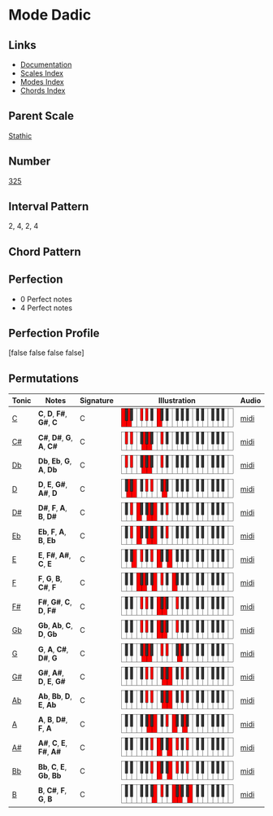 # Mode Dadic

## Links

- [Documentation](README.md)
- [Scales Index](Scales.md)
- [Modes Index](Modes.md)
- [Chords Index](Chords.md)

## Parent Scale

[Stathic](ScaleStathic.md)

## Number

[325](https://ianring.com/musictheory/scales/325)

## Interval Pattern

2, 4, 2, 4

## Chord Pattern



## Perfection

- 0 Perfect notes
- 4 Perfect notes

## Perfection Profile

[false false false false]

## Permutations

| Tonic | Notes | Signature | Illustration | Audio |
|-------|-------|-----------|--------------|-------|
| [C](ModeCNaturalDadic.md) | **C**, **D**, **F#**, **G#**, **C** | C | ![CNaturalDadic](ModeCNaturalDadic.png) | [midi](https://github.com/edipermadi/music/blob/main/docs/ModeCNaturalDadic.mid?raw=true) |
| [C#](ModeCSharpDadic.md) | **C#**, **D#**, **G**, **A**, **C#** | C | ![CSharpDadic](ModeCSharpDadic.png) | [midi](https://github.com/edipermadi/music/blob/main/docs/ModeCSharpDadic.mid?raw=true) |
| [Db](ModeDFlatDadic.md) | **Db**, **Eb**, **G**, **A**, **Db** | C | ![DFlatDadic](ModeDFlatDadic.png) | [midi](https://github.com/edipermadi/music/blob/main/docs/ModeDFlatDadic.mid?raw=true) |
| [D](ModeDNaturalDadic.md) | **D**, **E**, **G#**, **A#**, **D** | C | ![DNaturalDadic](ModeDNaturalDadic.png) | [midi](https://github.com/edipermadi/music/blob/main/docs/ModeDNaturalDadic.mid?raw=true) |
| [D#](ModeDSharpDadic.md) | **D#**, **F**, **A**, **B**, **D#** | C | ![DSharpDadic](ModeDSharpDadic.png) | [midi](https://github.com/edipermadi/music/blob/main/docs/ModeDSharpDadic.mid?raw=true) |
| [Eb](ModeEFlatDadic.md) | **Eb**, **F**, **A**, **B**, **Eb** | C | ![EFlatDadic](ModeEFlatDadic.png) | [midi](https://github.com/edipermadi/music/blob/main/docs/ModeEFlatDadic.mid?raw=true) |
| [E](ModeENaturalDadic.md) | **E**, **F#**, **A#**, **C**, **E** | C | ![ENaturalDadic](ModeENaturalDadic.png) | [midi](https://github.com/edipermadi/music/blob/main/docs/ModeENaturalDadic.mid?raw=true) |
| [F](ModeFNaturalDadic.md) | **F**, **G**, **B**, **C#**, **F** | C | ![FNaturalDadic](ModeFNaturalDadic.png) | [midi](https://github.com/edipermadi/music/blob/main/docs/ModeFNaturalDadic.mid?raw=true) |
| [F#](ModeFSharpDadic.md) | **F#**, **G#**, **C**, **D**, **F#** | C | ![FSharpDadic](ModeFSharpDadic.png) | [midi](https://github.com/edipermadi/music/blob/main/docs/ModeFSharpDadic.mid?raw=true) |
| [Gb](ModeGFlatDadic.md) | **Gb**, **Ab**, **C**, **D**, **Gb** | C | ![GFlatDadic](ModeGFlatDadic.png) | [midi](https://github.com/edipermadi/music/blob/main/docs/ModeGFlatDadic.mid?raw=true) |
| [G](ModeGNaturalDadic.md) | **G**, **A**, **C#**, **D#**, **G** | C | ![GNaturalDadic](ModeGNaturalDadic.png) | [midi](https://github.com/edipermadi/music/blob/main/docs/ModeGNaturalDadic.mid?raw=true) |
| [G#](ModeGSharpDadic.md) | **G#**, **A#**, **D**, **E**, **G#** | C | ![GSharpDadic](ModeGSharpDadic.png) | [midi](https://github.com/edipermadi/music/blob/main/docs/ModeGSharpDadic.mid?raw=true) |
| [Ab](ModeAFlatDadic.md) | **Ab**, **Bb**, **D**, **E**, **Ab** | C | ![AFlatDadic](ModeAFlatDadic.png) | [midi](https://github.com/edipermadi/music/blob/main/docs/ModeAFlatDadic.mid?raw=true) |
| [A](ModeANaturalDadic.md) | **A**, **B**, **D#**, **F**, **A** | C | ![ANaturalDadic](ModeANaturalDadic.png) | [midi](https://github.com/edipermadi/music/blob/main/docs/ModeANaturalDadic.mid?raw=true) |
| [A#](ModeASharpDadic.md) | **A#**, **C**, **E**, **F#**, **A#** | C | ![ASharpDadic](ModeASharpDadic.png) | [midi](https://github.com/edipermadi/music/blob/main/docs/ModeASharpDadic.mid?raw=true) |
| [Bb](ModeBFlatDadic.md) | **Bb**, **C**, **E**, **Gb**, **Bb** | C | ![BFlatDadic](ModeBFlatDadic.png) | [midi](https://github.com/edipermadi/music/blob/main/docs/ModeBFlatDadic.mid?raw=true) |
| [B](ModeBNaturalDadic.md) | **B**, **C#**, **F**, **G**, **B** | C | ![BNaturalDadic](ModeBNaturalDadic.png) | [midi](https://github.com/edipermadi/music/blob/main/docs/ModeBNaturalDadic.mid?raw=true) |
